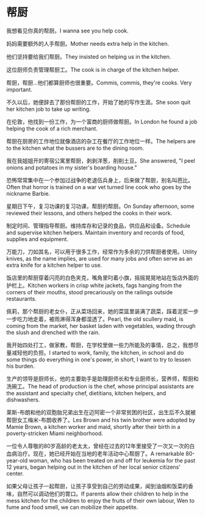 # 帮厨

<p><span class="chinese">我想看见你真的帮厨。</span><span class="english">I wanna see you help cook.</span></p>

<p><span class="chinese">妈妈需要额外的人手帮厨。</span><span class="english">Mother needs extra help in the kitchen.</span></p>

<p><span class="chinese">他们坚持要给我们帮厨。</span><span class="english">They insisted on helping us in the kitchen.</span></p>

<p><span class="chinese">这位厨师负责管理帮厨工。</span><span class="english">The cook is in charge of the kitchen helper.</span></p>

<p><span class="chinese">帮厨，帮厨…他们都算厨师也很重要。</span><span class="english">Commis, commis, they're cooks. Very important.</span></p>

<p><span class="chinese">不久以后，她便辞去了那份帮厨的工作，开始了她的写作生涯。</span><span class="english">She soon quit her kitchen job to take up writing.</span></p>

<p><span class="chinese">在伦敦，他找到一份工作，为一个富商的厨师做帮厨。</span><span class="english">In London he found a job helping the cook of a rich merchant.</span></p>

<p><span class="chinese">帮厨在厨房的工作地位就像酒店的杂工在餐厅的工作地位一样。</span><span class="english">The helpers are to the kitchen what the bussers are to the dining room.</span></p>

<p><span class="chinese">我在我姐姐开的寄宿公寓里帮厨，剥剥洋葱，削削土豆。</span><span class="english">She answered, "I peel onions and potatoes in my sister's boarding house."</span></p>

<p><span class="chinese">恐怖常常集中在一个参加过战争的老退伍兵身上，后来做了帮厨，别名叫芭比。</span><span class="english">Often that horror is trained on a war vet turned line cook who goes by the nickname Barbie.</span></p>

<p><span class="chinese">星期日下午，复习功课的复习功课，帮厨的帮厨。</span><span class="english">On Sunday afternoon, some reviewed their lessons, and others helped the cooks in their work.</span></p>

<p><span class="chinese">制定时间、管理指导帮厨。维持库存和记录的食品，供应品和设备。</span><span class="english">Schedule and supervise kitchen helpers. Maintain inventory and records of food, supplies and equipment.</span></p>

<p><span class="chinese">万能刀，刀如其名，可以用于很多工作，经常作为多余的刀供帮厨者使用。</span><span class="english">Utility knives, as the name implies, are used for many jobs and often serve as an extra knife for a kitchen helper to use.</span></p>

<p><span class="chinese">饭店里的帮厨穿着闪亮的白色夹克，嘴角里叼着小旗，摇摇晃晃地站在饭店外面的护栏上。</span><span class="english">Kitchen workers in crisp white jackets, fags hanging from the corners of their mouths, stood precariously on the railings outside restaurants.</span></p>

<p><span class="chinese">佩莉，那个帮厨的老女仆，正从菜场回来，她的菜篮里装满了蔬菜，踩着泥浆一步一步吃力地走着，被雨淋得浑身都湿透了。</span><span class="english">Peari, the old scullery maid, is coming from the market, her basket laden with vegetables, wading through the slush and drenched with the rain.</span></p>

<p><span class="chinese">我开始四处打工，做家教，帮厨，在学校里做一些力所能及的事情，总之，我想尽量减轻他的负担。</span><span class="english">I started to work, family, the kitchen, in school and do some things do everything in one's power, in short, I want to try to lessen his burden.</span></p>

<p><span class="chinese">生产的领导是厨师长，他的主要助手是助理厨师长和专业厨师长，营养师，帮厨和洗碗工。</span><span class="english">The head of production is the chef, whose principal assistants are the assistant and specialty chef, dietitians, kitchen helpers, and dishwashers.</span></p>

<p><span class="chinese">莱斯-布朗和他的双胞胎兄弟出生在迈阿密一个非常贫困的社区，出生后不久就被帮厨女工梅米-布朗收养了。</span><span class="english">Les Brown and his twin brother were adopted by Mamie Brown, a kitchen worker and maid, shortly after their birth in a poverty-stricken Miami neighborhood.</span></p>

<p><span class="chinese">一位令人尊敬的80岁高龄的老太太，曾经在过去的12年里接受了一次又一次的白血病治疗。现在，她已经开始在当地的老年活动中心帮厨了。</span><span class="english">A remarkable 80-year-old woman, who has been treated on and off for leukemia for the past 12 years, began helping out in the kitchen of her local senior citizens' center.</span></p>

<p><span class="chinese">如果父母让孩子一起帮厨，让孩子享受到自己的劳动成果，闻到油烟和饭菜的香味，自然可以调动他们的胃口。</span><span class="english">If parents allow their children to help in the mess kitchen for the children to enjoy the fruits of their own labour, Wen to fume and food smell, we can mobilize their appetite.</span></p>

